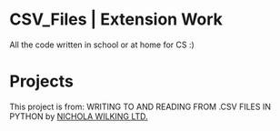 # CSV_Files | Extension Work
All the code written in school or at home for CS :)

# Projects
This project is from: WRITING TO AND READING FROM .CSV FILES IN PYTHON by [NICHOLA WILKING LTD.](https://nicholawilkin.com)